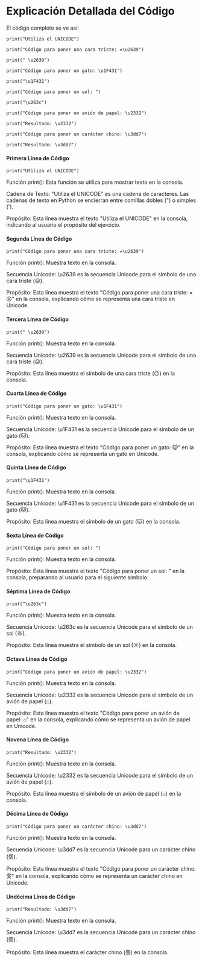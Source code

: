 # Explicación Detallada del Código
El código completo se ve así:

```print("Utiliza el UNICODE")```

```print("Código para poner una cara triste: =\u2639")```

```print(" \u2639")```

```print("Código para poner un gato: \u1F431")```

```print("\u1F431")```

```print("Código para poner un sol: ")```

```print("\u263c")```

```print("Código para poner un avión de papel: \u2332")```

```print("Resultado: \u2332")```

```print("Código para poner un carácter chino: \u3dd7")```

```print("Resultado: \u3dd7")```
#### Primera Línea de Código
```print("Utiliza el UNICODE")```

Función print(): Esta función se utiliza para mostrar texto en la consola.

Cadena de Texto: "Utiliza el UNICODE" es una cadena de caracteres. Las cadenas de texto en Python se encierran entre comillas dobles (") o simples (').

Propósito: Esta línea muestra el texto "Utiliza el UNICODE" en la consola, indicando al usuario el propósito del ejercicio.
#### Segunda Línea de Código
```print("Código para poner una cara triste: =\u2639")```

Función print(): Muestra texto en la consola.

Secuencia Unicode: \u2639 es la secuencia Unicode para el símbolo de una cara triste (☹).

Propósito: Esta línea muestra el texto "Código para poner una cara triste: =☹" en la consola, explicando cómo se representa una cara triste en Unicode.
#### Tercera Línea de Código
```print(" \u2639")```

Función print(): Muestra texto en la consola.

Secuencia Unicode: \u2639 es la secuencia Unicode para el símbolo de una cara triste (☹).

Propósito: Esta línea muestra el símbolo de una cara triste (☹) en la consola.
#### Cuarta Línea de Código
```print("Código para poner un gato: \u1F431")```

Función print(): Muestra texto en la consola.

Secuencia Unicode: \u1F431 es la secuencia Unicode para el símbolo de un gato (🐱).

Propósito: Esta línea muestra el texto "Código para poner un gato: 🐱" en la consola, explicando cómo se representa un gato en Unicode.
#### Quinta Línea de Código
```print("\u1F431")```

Función print(): Muestra texto en la consola.

Secuencia Unicode: \u1F431 es la secuencia Unicode para el símbolo de un gato (🐱).

Propósito: Esta línea muestra el símbolo de un gato (🐱) en la consola.
#### Sexta Línea de Código
```print("Código para poner un sol: ")```

Función print(): Muestra texto en la consola.

Propósito: Esta línea muestra el texto "Código para poner un sol: " en la consola, preparando al usuario para el siguiente símbolo.
#### Séptima Línea de Código
```print("\u263c")```

Función print(): Muestra texto en la consola.

Secuencia Unicode: \u263c es la secuencia Unicode para el símbolo de un sol (☼).

Propósito: Esta línea muestra el símbolo de un sol (☼) en la consola.
#### Octava Línea de Código
```print("Código para poner un avión de papel: \u2332")```

Función print(): Muestra texto en la consola.

Secuencia Unicode: \u2332 es la secuencia Unicode para el símbolo de un avión de papel (⌂).

Propósito: Esta línea muestra el texto "Código para poner un avión de papel: ⌂" en la consola, explicando cómo se representa un avión de papel en Unicode.
#### Novena Línea de Código
```print("Resultado: \u2332")```

Función print(): Muestra texto en la consola.

Secuencia Unicode: \u2332 es la secuencia Unicode para el símbolo de un avión de papel (⌂).

Propósito: Esta línea muestra el símbolo de un avión de papel (⌂) en la consola.

#### Décima Línea de Código
```print("Código para poner un carácter chino: \u3dd7")```

Función print(): Muestra texto en la consola.

Secuencia Unicode: \u3dd7 es la secuencia Unicode para un carácter chino (㷗).

Propósito: Esta línea muestra el texto "Código para poner un carácter chino: 㷗" en la consola, explicando cómo se representa un carácter chino en Unicode.
#### Undécima Línea de Código
```print("Resultado: \u3dd7")```

Función print(): Muestra texto en la consola.

Secuencia Unicode: \u3dd7 es la secuencia Unicode para un carácter chino (㷗).

Propósito: Esta línea muestra el carácter chino (㷗) en la consola.
